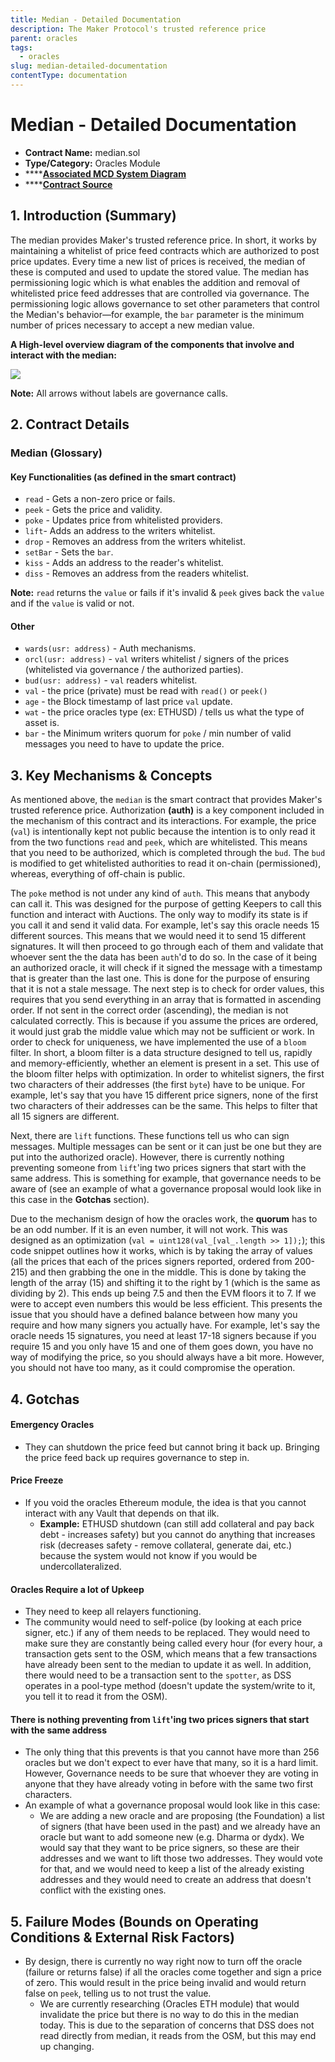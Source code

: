 ```yaml
---
title: Median - Detailed Documentation
description: The Maker Protocol's trusted reference price
parent: oracles
tags:
  - oracles
slug: median-detailed-documentation
contentType: documentation
---
```


# Median - Detailed Documentation

- **Contract Name:** median.sol
- **Type/Category:** Oracles Module
- \*\*\*\*[**Associated MCD System Diagram**](https://github.com/makerdao/dss/wiki)
- \*\*\*\*[**Contract Source**](https://github.com/makerdao/median/blob/master/src/median.sol)

## 1. Introduction \(Summary\)

The median provides Maker's trusted reference price. In short, it works by maintaining a whitelist of price feed contracts which are authorized to post price updates. Every time a new list of prices is received, the median of these is computed and used to update the stored value. The median has permissioning logic which is what enables the addition and removal of whitelisted price feed addresses that are controlled via governance. The permissioning logic allows governance to set other parameters that control the Median's behavior—for example, the `bar` parameter is the minimum number of prices necessary to accept a new median value.

**A High-level overview diagram of the components that involve and interact with the median:**

![](../../.gitbook/assets/oracles%20%281%29.png)

**Note:** All arrows without labels are governance calls.

## 2. Contract Details

### Median \(Glossary\)

#### Key Functionalities \(as defined in the smart contract\)

- `read` - Gets a non-zero price or fails.
- `peek` - Gets the price and validity.
- `poke` - Updates price from whitelisted providers.
- `lift`- Adds an address to the writers whitelist.
- `drop` - Removes an address from the writers whitelist.
- `setBar` - Sets the `bar`.
- `kiss` - Adds an address to the reader's whitelist.
- `diss` - Removes an address from the readers whitelist.

**Note:** `read` returns the `value` or fails if it's invalid & `peek` gives back the `value` and if the `value` is valid or not.

#### Other

- `wards(usr: address)` - Auth mechanisms.
- `orcl(usr: address)` - `val` writers whitelist / signers of the prices \(whitelisted via governance / the authorized parties\).
- `bud(usr: address)` - `val` readers whitelist.
- `val` - the price \(private\) must be read with `read()` or `peek()`
- `age` - the Block timestamp of last price `val` update.
- `wat` - the price oracles type \(ex: ETHUSD\) / tells us what the type of asset is.
- `bar` - the Minimum writers quorum for `poke` / min number of valid messages you need to have to update the price.

## 3. Key Mechanisms & Concepts

As mentioned above, the `median` is the smart contract that provides Maker's trusted reference price. Authorization **\(auth\)** is a key component included in the mechanism of this contract and its interactions. For example, the price \(`val`\) is intentionally kept not public because the intention is to only read it from the two functions `read` and `peek`, which are whitelisted. This means that you need to be authorized, which is completed through the `bud`. The `bud` is modified to get whitelisted authorities to read it on-chain \(permissioned\), whereas, everything of off-chain is public.

The `poke` method is not under any kind of `auth`. This means that anybody can call it. This was designed for the purpose of getting Keepers to call this function and interact with Auctions. The only way to modify its state is if you call it and send it valid data. For example, let's say this oracle needs 15 different sources. This means that we would need it to send 15 different signatures. It will then proceed to go through each of them and validate that whoever sent the the data has been `auth`'d to do so. In the case of it being an authorized oracle, it will check if it signed the message with a timestamp that is greater than the last one. This is done for the purpose of ensuring that it is not a stale message. The next step is to check for order values, this requires that you send everything in an array that is formatted in ascending order. If not sent in the correct order \(ascending\), the median is not calculated correctly. This is because if you assume the prices are ordered, it would just grab the middle value which may not be sufficient or work. In order to check for uniqueness, we have implemented the use of a `bloom` filter. In short, a bloom filter is a data structure designed to tell us, rapidly and memory-efficiently, whether an element is present in a set. This use of the bloom filter helps with optimization. In order to whitelist signers, the first two characters of their addresses \(the first `byte`\) have to be unique. For example, let's say that you have 15 different price signers, none of the first two characters of their addresses can be the same. This helps to filter that all 15 signers are different.

Next, there are `lift` functions. These functions tell us who can sign messages. Multiple messages can be sent or it can just be one but they are put into the authorized oracle\). However, there is currently nothing preventing someone from `lift`'ing two prices signers that start with the same address. This is something for example, that governance needs to be aware of \(see an example of what a governance proposal would look like in this case in the **Gotchas** section\).

Due to the mechanism design of how the oracles work, the **quorum** has to be an odd number. If it is an even number, it will not work. This was designed as an optimization \(`val = uint128(val_[val_.length >> 1]);`\); this code snippet outlines how it works, which is by taking the array of values \(all the prices that each of the prices signers reported, ordered from 200-215\) and then grabbing the one in the middle. This is done by taking the length of the array \(15\) and shifting it to the right by 1 \(which is the same as dividing by 2\). This ends up being 7.5 and then the EVM floors it to 7. If we were to accept even numbers this would be less efficient. This presents the issue that you should have a defined balance between how many you require and how many signers you actually have. For example, let's say the oracle needs 15 signatures, you need at least 17-18 signers because if you require 15 and you only have 15 and one of them goes down, you have no way of modifying the price, so you should always have a bit more. However, you should not have too many, as it could compromise the operation.

## 4. Gotchas

#### **Emergency Oracles**

- They can shutdown the price feed but cannot bring it back up. Bringing the price feed back up requires governance to step in.

#### **Price Freeze**

- If you void the oracles Ethereum module, the idea is that you cannot interact with any Vault that depends on that ilk.
  - **Example:** ETHUSD shutdown \(can still add collateral and pay back debt - increases safety\) but you cannot do anything that increases risk \(decreases safety - remove collateral, generate dai, etc.\) because the system would not know if you would be undercollateralized.

#### **Oracles Require a lot of Upkeep**

- They need to keep all relayers functioning.
- The community would need to self-police \(by looking at each price signer, etc.\) if any of them needs to be replaced. They would need to make sure they are constantly being called every hour \(for every hour, a transaction gets sent to the OSM, which means that a few transactions have already been sent to the median to update it as well. In addition, there would need to be a transaction sent to the `spotter`, as DSS operates in a pool-type method \(doesn't update the system/write to it, you tell it to read it from the OSM\).

#### **There is nothing preventing from `lift`'ing two prices signers that start with the same address**

- The only thing that this prevents is that you cannot have more than 256 oracles but we don't expect to ever have that many, so it is a hard limit. However, Governance needs to be sure that whoever they are voting in anyone that they have already voting in before with the same two first characters.
- An example of what a governance proposal would look like in this case:
  - We are adding a new oracle and are proposing \(the Foundation\) a list of signers \(that have been used in the past\) and we already have an oracle but want to add someone new \(e.g. Dharma or dydx\). We would say that they want to be price signers, so these are their addresses and we want to lift those two addresses. They would vote for that, and we would need to keep a list of the already existing addresses and they would need to create an address that doesn't conflict with the existing ones.

## 5. Failure Modes \(Bounds on Operating Conditions & External Risk Factors\)

- By design, there is currently no way right now to turn off the oracle \(failure or returns false\) if all the oracles come together and sign a price of zero. This would result in the price being invalid and would return false on `peek`, telling us to not trust the value.
  - We are currently researching \(Oracles ETH module\) that would invalidate the price but there is no way to do this in the median today. This is due to the separation of concerns that DSS does not read directly from median, it reads from the OSM, but this may end up changing.

